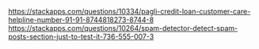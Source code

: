 https://stackapps.com/questions/10334/pagli-credit-loan-customer-care-helpline-number-91-91-8744818273-8744-8<br>https://stackapps.com/questions/10264/spam-detector-detect-spam-posts-section-just-to-test-it-736-555-007-3
